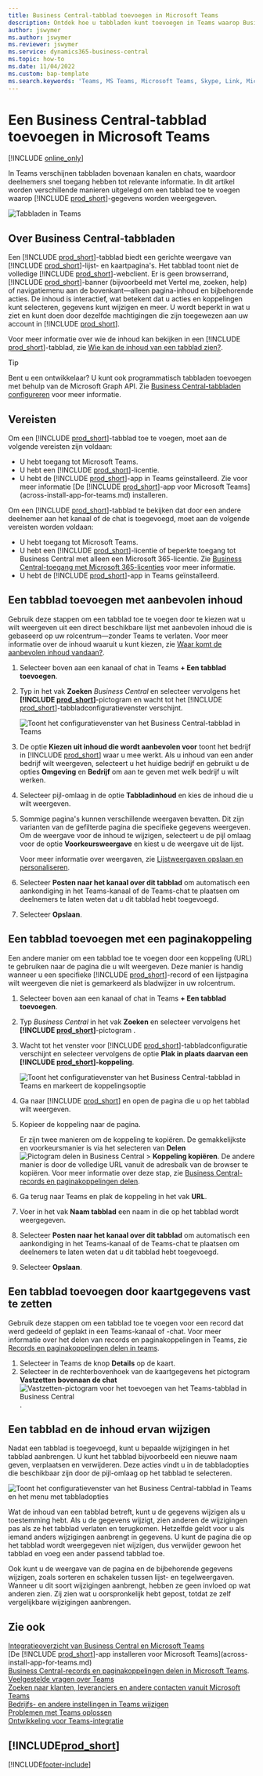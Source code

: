 ```yaml
---
title: Business Central-tabblad toevoegen in Microsoft Teams
description: Ontdek hoe u tabbladen kunt toevoegen in Teams waarop Business Central-pagina's worden weergeven.
author: jswymer
ms.author: jswymer
ms.reviewer: jswymer
ms.service: dynamics365-business-central
ms.topic: how-to
ms.date: 11/04/2022
ms.custom: bap-template
ms.search.keywords: 'Teams, MS Teams, Microsoft Teams, Skype, Link, Microsoft 365, collaborate, collaboration, teamwork, share records, tab'
---
```


# <a name="add-business-central-tab-in-microsoft-teams" />Een Business Central-tabblad toevoegen in Microsoft Teams

[!INCLUDE [online_only](includes/online_only.md)]

In Teams verschijnen tabbladen bovenaan kanalen en chats, waardoor deelnemers snel toegang hebben tot relevante informatie. In dit artikel worden verschillende manieren uitgelegd om een tabblad toe te voegen waarop [!INCLUDE [prod_short](includes/prod_short.md)]-gegevens worden weergegeven.

![Tabbladen in Teams](media/teams-tabs-border.png)

## <a name="about-business-central-tabs" />Over Business Central-tabbladen

Een [!INCLUDE [prod_short](includes/prod_short.md)]-tabblad biedt een gerichte weergave van [!INCLUDE [prod_short](includes/prod_short.md)]-lijst- en kaartpagina's. Het tabblad toont niet de volledige [!INCLUDE [prod_short](includes/prod_short.md)]-webclient. Er is geen browserrand, [!INCLUDE [prod_short](includes/prod_short.md)]-banner (bijvoorbeeld met Vertel me, zoeken, help) of navigatiemenu aan de bovenkant&mdash;alleen pagina-inhoud en bijbehorende acties. De inhoud is interactief, wat betekent dat u acties en koppelingen kunt selecteren, gegevens kunt wijzigen en meer. U wordt beperkt in wat u ziet en kunt doen door dezelfde machtigingen die zijn toegewezen aan uw account in [!INCLUDE [prod_short](includes/prod_short.md)].

Voor meer informatie over wie de inhoud kan bekijken in een [!INCLUDE [prod_short](includes/prod_short.md)]-tabblad, zie [Wie kan de inhoud van een tabblad zien?](/dynamics365/business-central/teams-faq?tabs=tabs#who-can-view).

> [!TIP]
> Bent u een ontwikkelaar? U kunt ook programmatisch tabbladen toevoegen met behulp van de Microsoft Graph API. Zie [Business Central-tabbladen configureren](/dynamics365/business-central/dev-itpro/developer/devenv-develop-for-teams-tabs) voor meer informatie.  

## <a name="prerequisites" />Vereisten

Om een [!INCLUDE [prod_short](includes/prod_short.md)]-tabblad toe te voegen, moet aan de volgende vereisten zijn voldaan:

- U hebt toegang tot Microsoft Teams.
- U hebt een [!INCLUDE [prod_short](includes/prod_short.md)]-licentie.
- U hebt de [!INCLUDE [prod_short](includes/prod_short.md)]-app in Teams geïnstalleerd. Zie voor meer informatie [De [!INCLUDE [prod_short](includes/prod_short.md)]-app voor Microsoft Teams](across-install-app-for-teams.md) installeren.

Om een [!INCLUDE [prod_short](includes/prod_short.md)]-tabblad te bekijken dat door een andere deelnemer aan het kanaal of de chat is toegevoegd, moet aan de volgende vereisten worden voldaan:

- U hebt toegang tot Microsoft Teams.
- U hebt een [!INCLUDE [prod_short](includes/prod_short.md)]-licentie of beperkte toegang tot Business Central met alleen een Microsoft 365-licentie. Zie [Business Central-toegang met Microsoft 365-licenties](admin-access-with-m365-license.md) voor meer informatie.
- U hebt de [!INCLUDE [prod_short](includes/prod_short.md)]-app in Teams geïnstalleerd.

## <a name="add-tab-using-recommended-content" />Een tabblad toevoegen met aanbevolen inhoud

Gebruik deze stappen om een tabblad toe te voegen door te kiezen wat u wilt weergeven uit een direct beschikbare lijst met aanbevolen inhoud die is gebaseerd op uw rolcentrum&mdash;zonder Teams te verlaten. Voor meer informatie over de inhoud waaruit u kunt kiezen, zie [Waar komt de aanbevolen inhoud vandaan?](/dynamics365/business-central/teams-faq?tabs=tabs#where-does-the-recommended-content-come-from).

1. Selecteer boven aan een kanaal of chat in Teams **+ Een tabblad toevoegen**.
2. Typ in het vak **Zoeken** *Business Central* en selecteer vervolgens het **[!INCLUDE [prod_short](includes/prod_short.md)]**-pictogram en wacht tot het [!INCLUDE [prod_short](includes/prod_short.md)]-tabbladconfiguratievenster verschijnt.

   ![Toont het configuratievenster van het Business Central-tabblad in Teams](media/teams-bc-tab-config-window.png)

3. De optie **Kiezen uit inhoud die wordt aanbevolen voor** toont het bedrijf in [!INCLUDE [prod_short](includes/prod_short.md)] waar u mee werkt. Als u inhoud van een ander bedrijf wilt weergeven, selecteert u het huidige bedrijf en gebruikt u de opties **Omgeving** en **Bedrijf** om aan te geven met welk bedrijf u wilt werken.
4. Selecteer pijl-omlaag in de optie **Tabbladinhoud** en kies de inhoud die u wilt weergeven.

   <!-- The list shows all pages that are bookmarked on your role center in [!INCLUDE [prod_short](includes/prod_short.md)]. To learn more about the content that you can choose from, see [Where does the recommended content come from?](teams-faq.md#recommended-content).-->
5. Sommige pagina's kunnen verschillende weergaven bevatten. Dit zijn varianten van de gefilterde pagina die specifieke gegevens weergeven. Om de weergave voor de inhoud te wijzigen, selecteert u de pijl omlaag voor de optie **Voorkeursweergave** en kiest u de weergave uit de lijst.

   Voor meer informatie over weergaven, zie [Lijstweergaven opslaan en personaliseren](ui-views.md).
6. Selecteer **Posten naar het kanaal over dit tabblad** om automatisch een aankondiging in het Teams-kanaal of de Teams-chat te plaatsen om deelnemers te laten weten dat u dit tabblad hebt toegevoegd.
7. Selecteer **Opslaan**.

## <a name="add-tab-using-a-page-link" />Een tabblad toevoegen met een paginakoppeling

Een andere manier om een tabblad toe te voegen door een koppeling (URL) te gebruiken naar de pagina die u wilt weergeven. Deze manier is handig wanneer u een specifieke [!INCLUDE [prod_short](includes/prod_short.md)]-record of een lijstpagina wilt weergeven die niet is gemarkeerd als bladwijzer in uw rolcentrum.

1. Selecteer boven aan een kanaal of chat in Teams **+ Een tabblad toevoegen**.
2. Typ *Business Central* in het vak **Zoeken** en selecteer vervolgens het **[!INCLUDE [prod_short](includes/prod_short.md)]**-pictogram .
3. Wacht tot het venster voor [!INCLUDE [prod_short](includes/prod_short.md)]-tabbladconfiguratie verschijnt en selecteer vervolgens de optie **Plak in plaats daarvan een [!INCLUDE [prod_short](includes/prod_short.md)]-koppeling**.

   ![Toont het configuratievenster van het Business Central-tabblad in Teams en markeert de koppelingsoptie](media/teams-bc-tab-config-window-page-link.png)
4. Ga naar [!INCLUDE [prod_short](includes/prod_short.md)] en open de pagina die u op het tabblad wilt weergeven.
5. Kopieer de koppeling naar de pagina.

   Er zijn twee manieren om de koppeling te kopiëren. De gemakkelijkste en voorkeursmanier is via het selecteren van **Delen** ![Pictogram delen in Business Central](media/share-icon.png) > **Koppeling kopiëren**. De andere manier is door de volledige URL vanuit de adresbalk van de browser te kopiëren. Voor meer informatie over deze stap, zie [Business Central-records en paginakoppelingen delen](across-working-with-teams.md).

6. Ga terug naar Teams en plak de koppeling in het vak **URL**.
7. Voer in het vak **Naam tabblad** een naam in die op het tabblad wordt weergegeven.
8. Selecteer **Posten naar het kanaal over dit tabblad** om automatisch een aankondiging in het Teams-kanaal of de Teams-chat te plaatsen om deelnemers te laten weten dat u dit tabblad hebt toegevoegd.
9. Selecteer **Opslaan**.

## <a name="add-tab-by-pinning-card-details" />Een tabblad toevoegen door kaartgegevens vast te zetten

Gebruik deze stappen om een tabblad toe te voegen voor een record dat werd gedeeld of geplakt in een Teams-kanaal of -chat. Voor meer informatie over het delen van records en paginakoppelingen in Teams, zie [Records en paginakoppelingen delen in teams](across-working-with-teams.md).

1. Selecteer in Teams de knop **Details** op de kaart.
2. Selecteer in de rechterbovenhoek van de kaartgegevens het pictogram **Vastzetten bovenaan de chat** ![Vastzetten-pictogram voor het toevoegen van het Teams-tabblad in Business Central](media/pin-teams.png).

## <a name="change-a-tab-and-its-content" />Een tabblad en de inhoud ervan wijzigen

Nadat een tabblad is toegevoegd, kunt u bepaalde wijzigingen in het tabblad aanbrengen. U kunt het tabblad bijvoorbeeld een nieuwe naam geven, verplaatsen en verwijderen. Deze acties vindt u in de tabbladopties die beschikbaar zijn door de pijl-omlaag op het tabblad te selecteren.

![Toont het configuratievenster van het Business Central-tabblad in Teams en het menu met tabbladopties](media/teams-bc-tab-config-window-options.png)

Wat de inhoud van een tabblad betreft, kunt u de gegevens wijzigen als u toestemming hebt. Als u de gegevens wijzigt, zien anderen de wijzigingen pas als ze het tabblad verlaten en terugkomen. Hetzelfde geldt voor u als iemand anders wijzigingen aanbrengt in gegevens. U kunt de pagina die op het tabblad wordt weergegeven niet wijzigen, dus verwijder gewoon het tabblad en voeg een ander passend tabblad toe.

Ook kunt u de weergave van de pagina en de bijbehorende gegevens wijzigen, zoals sorteren en schakelen tussen lijst- en tegelweergaven. Wanneer u dit soort wijzigingen aanbrengt, hebben ze geen invloed op wat anderen zien. Zij zien wat u oorspronkelijk hebt gepost, totdat ze zelf vergelijkbare wijzigingen aanbrengen.

## <a name="see-also" />Zie ook

[Integratieoverzicht van Business Central en Microsoft Teams](across-teams-overview.md)  
[De [!INCLUDE [prod_short](includes/prod_short.md)]-app installeren voor Microsoft Teams](across-install-app-for-teams.md)  
[Business Central-records en paginakoppelingen delen in Microsoft Teams](across-working-with-teams.md).
[Veelgestelde vragen over Teams](teams-faq.md)  
[Zoeken naar klanten, leveranciers en andere contacten vanuit Microsoft Teams](across-search-contacts-teams.md)  
[Bedrijfs- en andere instellingen in Teams wijzigen](across-teams-settings.md)  
[Problemen met Teams oplossen](admin-teams-troubleshooting.md)  
[Ontwikkeling voor Teams-integratie](/dynamics365/business-central/dev-itpro/developer/devenv-develop-for-teams)  

## [!INCLUDE[prod_short](includes/free_trial_md.md)]

[!INCLUDE[footer-include](includes/footer-banner.md)]
